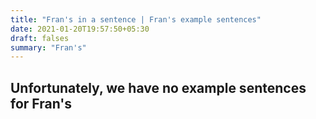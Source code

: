 ```yaml
---
title: "Fran's in a sentence | Fran's example sentences"
date: 2021-01-20T19:57:50+05:30
draft: falses
summary: "Fran's"
---
```

## Unfortunately, we have no example sentences for Fran's                 
